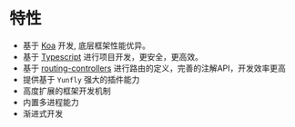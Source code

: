 # 特性

- 基于 [Koa](https://koa.bootcss.com/) 开发, 底层框架性能优异。
- 基于 [Typescript](https://www.tslang.cn/docs/home.html) 进行项目开发，更安全，更高效。
- 基于 [routing-controllers](https://github.com/typestack/routing-controllers#readme) 进行路由的定义，完善的注解API，开发效率更高
- 提供基于 `Yunfly` 强大的插件能力
- 高度扩展的框架开发机制
- 内置多进程能力
- 渐进式开发
